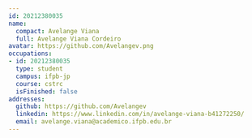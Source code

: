 ```yaml
---
id: 20212380035
name:
  compact: Avelange Viana
  full: Avelange Viana Cordeiro
avatar: https://github.com/Avelangev.png
occupations:
- id: 20212380035
  type: student
  campus: ifpb-jp
  course: cstrc
  isFinished: false
addresses:
  github: https://github.com/Avelangev
  linkedin: https://www.linkedin.com/in/avelange-viana-b41272250/
  email: avelange.viana@academico.ifpb.edu.br
---
```

